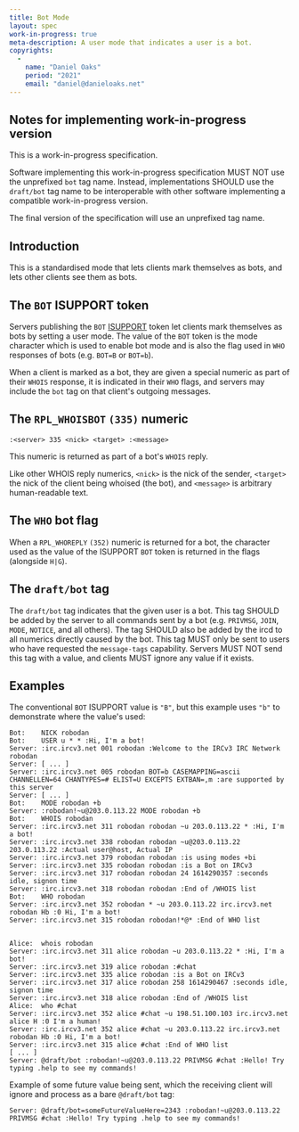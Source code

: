 ```yaml
---
title: Bot Mode
layout: spec
work-in-progress: true
meta-description: A user mode that indicates a user is a bot.
copyrights:
  -
    name: "Daniel Oaks"
    period: "2021"
    email: "daniel@danieloaks.net"
---
```


## Notes for implementing work-in-progress version

This is a work-in-progress specification.

Software implementing this work-in-progress specification MUST NOT use the
unprefixed `bot` tag name. Instead, implementations SHOULD use the
`draft/bot` tag name to be interoperable with other software
implementing a compatible work-in-progress version.

The final version of the specification will use an unprefixed tag name.

## Introduction
This is a standardised mode that lets clients mark themselves as bots, and lets other clients see them as bots.

## The `BOT` ISUPPORT token
Servers publishing the `BOT` [ISUPPORT](https://modern.ircdocs.horse/#feature-advertisement) token let clients mark themselves as bots by setting a user mode. The value of the `BOT` token is the mode character which is used to enable bot mode and is also the flag used in `WHO` responses of bots (e.g. `BOT=B` or `BOT=b`).

When a client is marked as a bot, they are given a special numeric as part of their `WHOIS` response, it is indicated in their `WHO` flags, and servers may include the `bot` tag on that client's outgoing messages.

## The `RPL_WHOISBOT` `(335)` numeric

    :<server> 335 <nick> <target> :<message>

This numeric is returned as part of a bot's `WHOIS` reply.

Like other WHOIS reply numerics, `<nick>` is the nick of the sender, `<target>` the nick of the client being whoised (the bot), and `<message>` is arbitrary human-readable text.

## The `WHO` bot flag
When a `RPL_WHOREPLY` `(352)` numeric is returned for a bot, the character used as the value of the ISUPPORT `BOT` token is returned in the flags (alongside `H|G`).

## The `draft/bot` tag
The `draft/bot` tag indicates that the given user is a bot. This tag SHOULD be added by the server to all commands sent by a bot (e.g. `PRIVMSG`, `JOIN`, `MODE`, `NOTICE`, and all others). The tag SHOULD also be added by the ircd to all numerics directly caused by the bot. This tag MUST only be sent to users who have requested the `message-tags` capability. Servers MUST NOT send this tag with a value, and clients MUST ignore any value if it exists.

## Examples

The conventional `BOT` ISUPPORT value is `"B"`, but this example uses `"b"` to demonstrate where the value's used:
```
Bot:    NICK robodan
Bot:    USER u * * :Hi, I'm a bot!
Server: :irc.ircv3.net 001 robodan :Welcome to the IRCv3 IRC Network robodan
Server: [ ... ]
Server: :irc.ircv3.net 005 robodan BOT=b CASEMAPPING=ascii CHANNELLEN=64 CHANTYPES=# ELIST=U EXCEPTS EXTBAN=,m :are supported by this server
Server: [ ... ]
Bot:    MODE robodan +b
Server: :robodan!~u@203.0.113.22 MODE robodan +b
Bot:    WHOIS robodan
Server: :irc.ircv3.net 311 robodan robodan ~u 203.0.113.22 * :Hi, I'm a bot!
Server: :irc.ircv3.net 338 robodan robodan ~u@203.0.113.22 203.0.113.22 :Actual user@host, Actual IP
Server: :irc.ircv3.net 379 robodan robodan :is using modes +bi
Server: :irc.ircv3.net 335 robodan robodan :is a Bot on IRCv3
Server: :irc.ircv3.net 317 robodan robodan 24 1614290357 :seconds idle, signon time
Server: :irc.ircv3.net 318 robodan robodan :End of /WHOIS list
Bot:    WHO robodan
Server: :irc.ircv3.net 352 robodan * ~u 203.0.113.22 irc.ircv3.net robodan Hb :0 Hi, I'm a bot!
Server: :irc.ircv3.net 315 robodan robodan!*@* :End of WHO list


Alice:  whois robodan
Server: :irc.ircv3.net 311 alice robodan ~u 203.0.113.22 * :Hi, I'm a bot!
Server: :irc.ircv3.net 319 alice robodan :#chat
Server: :irc.ircv3.net 335 alice robodan :is a Bot on IRCv3
Server: :irc.ircv3.net 317 alice robodan 258 1614290467 :seconds idle, signon time
Server: :irc.ircv3.net 318 alice robodan :End of /WHOIS list
Alice:  who #chat
Server: :irc.ircv3.net 352 alice #chat ~u 198.51.100.103 irc.ircv3.net alice H :0 I'm a human!
Server: :irc.ircv3.net 352 alice #chat ~u 203.0.113.22 irc.ircv3.net robodan Hb :0 Hi, I'm a bot!
Server: :irc.ircv3.net 315 alice #chat :End of WHO list
[ ... ]
Server: @draft/bot :robodan!~u@203.0.113.22 PRIVMSG #chat :Hello! Try typing .help to see my commands!
```

Example of some future value being sent, which the receiving client will ignore and process as a bare `@draft/bot` tag:
```
Server: @draft/bot=someFutureValueHere=2343 :robodan!~u@203.0.113.22 PRIVMSG #chat :Hello! Try typing .help to see my commands!
```
